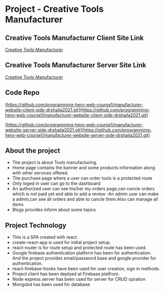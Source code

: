 # Project - Creative Tools Manufacturer

## Creative Tools Manufacturer Client Site Link

[Creative Tools Manufacturer](https://tool-manufacturer-acd36.web.app/)

## Creative Tools Manufacturer Server Site Link

[Creative Tools Manufacturer](https://mysterious-mountain-06411.herokuapp.com/)

## Code Repo

[https://github.com/programming-hero-web-course1/manufacturer-website-client-side-drshaila2021.git](https://github.com/programming-hero-web-course1/manufacturer-website-client-side-drshaila2021.git)

[https://github.com/programming-hero-web-course1/manufacturer-website-server-side-drshaila2021.git](https://github.com/programming-hero-web-course1/manufacturer-website-server-side-drshaila2021.git)

## About the project

- The project is about Tools manufacturing.
- Home page contains the banner and some products information along with other services offered.
- The purchase page where a user can order tools is a protected route
- Only loged in user can go to the dashboard
- An authorized user can see his/her my orders page,can cancle orders which is not paid yet and able to add a review
  -An admin user can make a admin,can see all orders and able to cancle them.Also can manage all items
- Blogs provides inform about some topics

## Project Technology

- This is a SPA created with react.
- create-react-app is used for initial project setup.
- react-router is for route setup and protected route has been used.
- Google firebase authentication platform has been for authentication. And the project provides email/password base and google provider for authentication.
- react-firebase-hooks have been used for user creation, sign in methods.
- Project client has been deplyed at Firebase platfrom.
- Node express server has been used for server for CRUD opration
- Mongobd has been used for database
